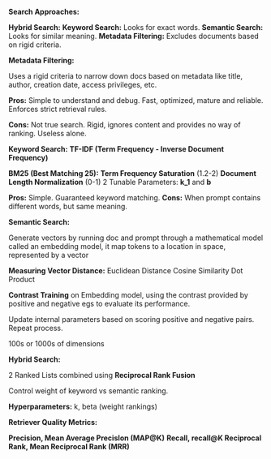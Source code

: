 
**Search Approaches:**

**Hybrid Search:**
**Keyword Search:** Looks for exact words.
**Semantic Search:** Looks for similar meaning.
**Metadata Filtering:** Excludes documents based on rigid criteria.

**Metadata Filtering:**

Uses  a rigid criteria to narrow down docs based on metadata like title, author, creation date, access privileges, etc.

**Pros:**
Simple to understand and debug.
Fast, optimized, mature and reliable.
Enforces strict retrieval rules.

**Cons:**
Not true search.
Rigid, ignores content and provides no way of ranking.
Useless alone.

**Keyword Search:**
**TF-IDF (Term Frequency - Inverse Document Frequency)**

**BM25 (Best Matching 25):**
**Term Frequency Saturation** (1.2-2)
**Document Length Normalization** (0-1)
2 Tunable Parameters: **k_1** and **b**

**Pros:**
Simple.
Guaranteed keyword matching.
**Cons:**
When prompt contains different words, but same meaning.

**Semantic Search:**

Generate vectors by running doc and prompt through a mathematical model called an embedding model, it map tokens to a location in space, represented by a vector

**Measuring Vector Distance:**
Euclidean Distance
Cosine Similarity
Dot Product

**Contrast Training** on Embedding model, using the contrast provided by positive and negative egs to evaluate its performance.

Update internal parameters based on scoring positive and negative pairs.
Repeat process.

100s or 1000s of dimensions

**Hybrid Search:**

2 Ranked Lists combined using **Reciprocal Rank Fusion**

Control weight of keyword vs semantic ranking.

**Hyperparameters:** k, beta (weight rankings)

**Retriever Quality Metrics:**

**Precision, Mean Average PrecisIon (MAP@K)** 
**Recall, recall@K
Reciprocal Rank, Mean Reciprocal Rank (MRR)** 